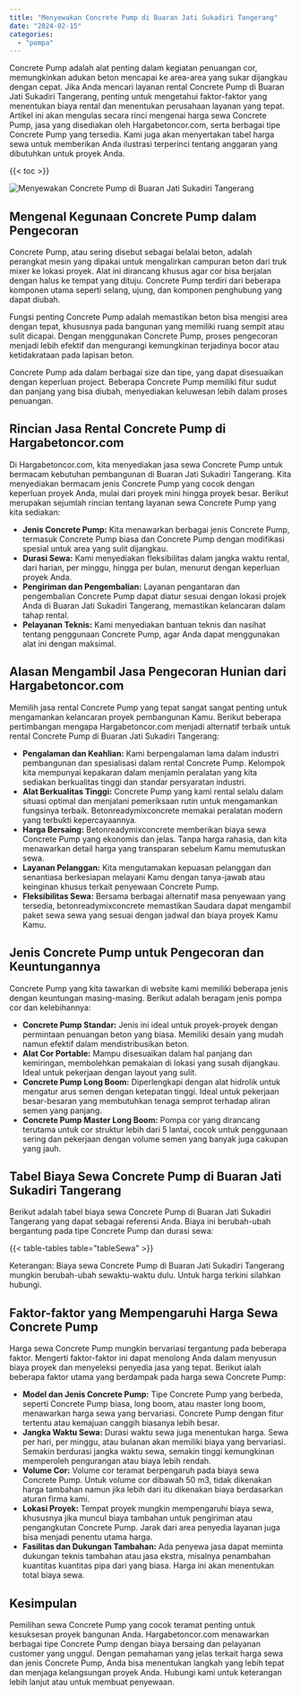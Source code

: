```yaml
---
title: "Menyewakan Concrete Pump di Buaran Jati Sukadiri Tangerang"
date: "2024-02-15"
categories: 
  - "pompa"
---
```




Concrete Pump adalah alat penting dalam kegiatan penuangan cor, memungkinkan adukan beton mencapai ke area-area yang sukar dijangkau dengan cepat. Jika Anda mencari layanan rental Concrete Pump di Buaran Jati Sukadiri Tangerang, penting untuk mengetahui faktor-faktor yang menentukan biaya rental dan menentukan perusahaan layanan yang tepat. Artikel ini akan mengulas secara rinci mengenai harga sewa Concrete Pump, jasa yang disediakan oleh Hargabetoncor.com, serta berbagai tipe Concrete Pump yang tersedia. Kami juga akan menyertakan tabel harga sewa untuk memberikan Anda ilustrasi terperinci tentang anggaran yang dibutuhkan untuk proyek Anda.

{{< toc >}}

![Menyewakan Concrete Pump di Buaran Jati Sukadiri Tangerang](https://hargareadymixid.github.io/pompa/concrete-pump%20(27).png)

## Mengenal Kegunaan Concrete Pump dalam Pengecoran

Concrete Pump, atau sering disebut sebagai belalai beton, adalah perangkat mesin yang dipakai untuk mengalirkan campuran beton dari truk mixer ke lokasi proyek. Alat ini dirancang khusus agar cor bisa berjalan dengan halus ke tempat yang dituju. Concrete Pump terdiri dari beberapa komponen utama seperti selang, ujung, dan komponen penghubung yang dapat diubah.

Fungsi penting Concrete Pump adalah memastikan beton bisa mengisi area dengan tepat, khususnya pada bangunan yang memiliki ruang sempit atau sulit dicapai. Dengan menggunakan Concrete Pump, proses pengecoran menjadi lebih efektif dan mengurangi kemungkinan terjadinya bocor atau ketidakrataan pada lapisan beton.

Concrete Pump ada dalam berbagai size dan tipe, yang dapat disesuaikan dengan keperluan project. Beberapa Concrete Pump memiliki fitur sudut dan panjang yang bisa diubah, menyediakan keluwesan lebih dalam proses penuangan.

## Rincian Jasa Rental Concrete Pump di Hargabetoncor.com

Di Hargabetoncor.com, kita menyediakan jasa sewa Concrete Pump untuk bermacam kebutuhan pembangunan di Buaran Jati Sukadiri Tangerang. Kita menyediakan bermacam jenis Concrete Pump yang cocok dengan keperluan proyek Anda, mulai dari proyek mini hingga proyek besar. Berikut merupakan sejumlah rincian tentang layanan sewa Concrete Pump yang kita sediakan:

- **Jenis Concrete Pump:** Kita menawarkan berbagai jenis Concrete Pump, termasuk Concrete Pump biasa dan Concrete Pump dengan modifikasi spesial untuk area yang sulit dijangkau.
- **Durasi Sewa:** Kami menyediakan fleksibilitas dalam jangka waktu rental, dari harian, per minggu, hingga per bulan, menurut dengan keperluan proyek Anda.
- **Pengiriman dan Pengembalian:** Layanan pengantaran dan pengembalian Concrete Pump dapat diatur sesuai dengan lokasi projek Anda di Buaran Jati Sukadiri Tangerang, memastikan kelancaran dalam tahap rental.
- **Pelayanan Teknis:** Kami menyediakan bantuan teknis dan nasihat tentang penggunaan Concrete Pump, agar Anda dapat menggunakan alat ini dengan maksimal.

## Alasan Mengambil Jasa Pengecoran Hunian dari Hargabetoncor.com

Memilih jasa rental Concrete Pump yang tepat sangat sangat penting untuk mengamankan kelancaran proyek pembangunan Kamu. Berikut beberapa pertimbangan mengapa Hargabetoncor.com menjadi alternatif terbaik untuk rental Concrete Pump di Buaran Jati Sukadiri Tangerang:

- **Pengalaman dan Keahlian:** Kami berpengalaman lama dalam industri pembangunan dan spesialisasi dalam rental Concrete Pump. Kelompok kita mempunyai kepakaran dalam menjamin peralatan yang kita sediakan berkualitas tinggi dan standar persyaratan industri.
- **Alat Berkualitas Tinggi:** Concrete Pump yang kami rental selalu dalam situasi optimal dan menjalani pemeriksaan rutin untuk mengamankan fungsinya terbaik. Betonreadymixconcrete memakai peralatan modern yang terbukti kepercayaannya.
- **Harga Bersaing:** Betonreadymixconcrete memberikan biaya sewa Concrete Pump yang ekonomis dan jelas. Tanpa harga rahasia, dan kita menawarkan detail harga yang transparan sebelum Kamu memutuskan sewa.
- **Layanan Pelanggan:** Kita mengutamakan kepuasan pelanggan dan senantiasa berkesiapan melayani Kamu dengan tanya-jawab atau keinginan khusus terkait penyewaan Concrete Pump.
- **Fleksibilitas Sewa:** Bersama berbagai alternatif masa penyewaan yang tersedia, betonreadymixconcrete memastikan Saudara dapat mengambil paket sewa sewa yang sesuai dengan jadwal dan biaya proyek Kamu Kamu.

## Jenis Concrete Pump untuk Pengecoran dan Keuntungannya

Concrete Pump yang kita tawarkan di website kami memiliki beberapa jenis dengan keuntungan masing-masing. Berikut adalah beragam jenis pompa cor dan kelebihannya:

- **Concrete Pump Standar:** Jenis ini ideal untuk proyek-proyek dengan permintaan penuangan beton yang biasa. Memiliki desain yang mudah namun efektif dalam mendistribusikan beton.
- **Alat Cor Portable:** Mampu disesuaikan dalam hal panjang dan kemiringan, membolehkan pemakaian di lokasi yang susah dijangkau. Ideal untuk pekerjaan dengan layout yang sulit.
- **Concrete Pump Long Boom:** Diperlengkapi dengan alat hidrolik untuk mengatur arus semen dengan ketepatan tinggi. Ideal untuk pekerjaan besar-besaran yang membutuhkan tenaga semprot terhadap aliran semen yang panjang.
- **Concrete Pump Master Long Boom:** Pompa cor yang dirancang terutama untuk cor struktur lebih dari 5 lantai, cocok untuk penggunaan sering dan pekerjaan dengan volume semen yang banyak juga cakupan yang jauh.

## Tabel Biaya Sewa Concrete Pump di Buaran Jati Sukadiri Tangerang

Berikut adalah tabel biaya sewa Concrete Pump di Buaran Jati Sukadiri Tangerang yang dapat sebagai referensi Anda. Biaya ini berubah-ubah bergantung pada tipe Concrete Pump dan durasi sewa:

{{< table-tables table="tableSewa" >}}

Keterangan: Biaya sewa Concrete Pump di Buaran Jati Sukadiri Tangerang mungkin berubah-ubah sewaktu-waktu dulu. Untuk harga terkini silahkan hubungi.

## Faktor-faktor yang Mempengaruhi Harga Sewa Concrete Pump

Harga sewa Concrete Pump mungkin bervariasi tergantung pada beberapa faktor. Mengerti faktor-faktor ini dapat menolong Anda dalam menyusun biaya proyek dan menyeleksi penyedia jasa yang tepat. Berikut ialah beberapa faktor utama yang berdampak pada harga sewa Concrete Pump:

- **Model dan Jenis Concrete Pump:** Tipe Concrete Pump yang berbeda, seperti Concrete Pump biasa, long boom, atau master long boom, menawarkan harga sewa yang bervariasi. Concrete Pump dengan fitur tertentu atau kemajuan canggih biasanya lebih besar.
- **Jangka Waktu Sewa:** Durasi waktu sewa juga menentukan harga. Sewa per hari, per minggu, atau bulanan akan memiliki biaya yang bervariasi. Semakin berdurasi jangka waktu sewa, semakin tinggi kemungkinan memperoleh pengurangan atau biaya lebih rendah.
- **Volume Cor:** Volume cor teramat berpengaruh pada biaya sewa Concrete Pump. Untuk volume cor dibawah 50 m3, tidak dikenakan harga tambahan namun jika lebih dari itu dikenakan biaya berdasarkan aturan firma kami.
- **Lokasi Proyek:** Tempat proyek mungkin mempengaruhi biaya sewa, khususnya jika muncul biaya tambahan untuk pengiriman atau pengangkutan Concrete Pump. Jarak dari area penyedia layanan juga bisa menjadi penentu utama harga.
- **Fasilitas dan Dukungan Tambahan:** Ada penyewa jasa dapat meminta dukungan teknis tambahan atau jasa ekstra, misalnya penambahan kuantitas kuantitas pipa dari yang biasa. Harga ini akan menentukan total biaya sewa.

## Kesimpulan

Pemilihan sewa Concrete Pump yang cocok teramat penting untuk kesuksesan proyek bangunan Anda. Hargabetoncor.com menawarkan berbagai tipe Concrete Pump dengan biaya bersaing dan pelayanan customer yang unggul. Dengan pemahaman yang jelas terkait harga sewa dan jenis Concrete Pump, Anda bisa menentukan langkah yang lebih tepat dan menjaga kelangsungan proyek Anda. Hubungi kami untuk keterangan lebih lanjut atau untuk membuat penyewaan.
